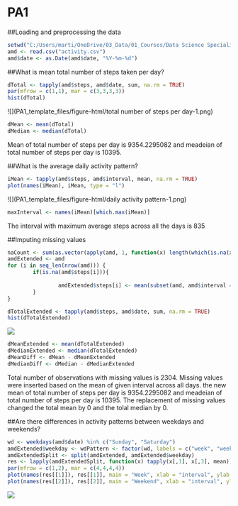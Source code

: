 # PA1
##Loading and preprocessing the data

```r
setwd("C:/Users/marti/OneDrive/03_Data/01_Courses/Data Science Specialization/Reproducible research/Week 2/repdata%2Fdata%2Factivity")
amd <- read.csv("activity.csv")
amd$date <- as.Date(amd$date, "%Y-%m-%d")
```

##What is mean total number of steps taken per day?

```r
dTotal <- tapply(amd$steps, amd$date, sum, na.rm = TRUE)
par(mfrow = c(1,1), mar = c(3,3,3,3))
hist(dTotal)
```

![](PA1_template_files/figure-html/total number of steps per day-1.png)<!-- -->

```r
dMean <- mean(dTotal)
dMedian <- median(dTotal)
```

Mean of total number of steps per day is 9354.2295082 and meadeian of total number of steps per day is 10395.

##What is the average daily activity pattern?

```r
iMean <- tapply(amd$steps, amd$interval, mean, na.rm = TRUE)
plot(names(iMean), iMean, type = "l")
```

![](PA1_template_files/figure-html/daily activity pattern-1.png)<!-- -->

```r
maxInterval <- names(iMean)[which.max(iMean)]
```

The interval with maximum average steps across all the days is 835

##Imputing missing values

```r
naCount <- sum(as.vector(apply(amd, 1, function(x) length(which(is.na(x))) != 0)))
amdExtended <- amd 
for (i in seq_len(nrow(amd))) {
        if(is.na(amd$steps[i])){
                
                amdExtended$steps[i] <- mean(subset(amd, amd$interval == amd$interval[i])$steps, na.rm = TRUE)
        }
}

dTotalExtended <- tapply(amd$steps, amd$date, sum, na.rm = TRUE)
hist(dTotalExtended)
```

![](PA1_template_files/figure-html/unnamed-chunk-1-1.png)<!-- -->

```r
dMeanExtended <- mean(dTotalExtended)
dMedianExtended <- median(dTotalExtended)
dMeanDiff <- dMean - dMeanExtended
dMedianDiff <- dMedian - dMedianExtended
```

Total number of observations with missing values is 2304.
Missing values were inserted based on the mean of given interval across all days.
the new mean of total number of steps per day is 9354.2295082 and meadeian of total number of steps per day is 10395.
The replacement of missing values changed the total mean by 0 and the tolal median by 0.

##Are there differences in activity patterns between weekdays and weekends?

```r
wd <- weekdays(amd$date) %in% c("Sunday", "Saturday")
amdExtended$weekday <- wdPattern <- factor(wd, labels = c("week", "weekend"))
amdExtendedSplit <- split(amdExtended, amdExtended$weekday)
res <- lapply(amdExtendedSplit, function(x) tapply(x[,1], x[,3], mean))
par(mfrow = c(1,2), mar = c(4,4,4,4))
plot(names(res[[1]]), res[[1]], main = "Week", xlab = "interval", ylab = "Number of steps", type = "l")
plot(names(res[[2]]), res[[2]], main = "Weekend", xlab = "interval", ylab = "Number of steps", type = "l")
```

![](PA1_template_files/figure-html/unnamed-chunk-2-1.png)<!-- -->

